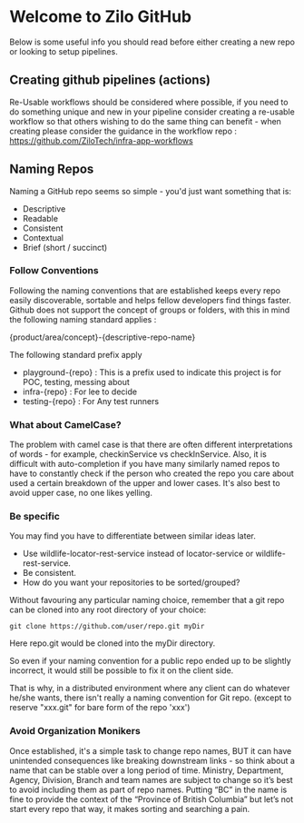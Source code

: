 # Welcome to Zilo GitHub

Below is some useful info you should read before either creating a new repo or looking to setup pipelines.

## Creating github pipelines (actions)

Re-Usable workflows should be considered where possible, if you need to do something unique and new in your pipeline consider creating a re-usable workflow so that others wishing to do the same thing can benefit - when creating please consider the guidance in the workflow repo : https://github.com/ZiloTech/infra-app-workflows



## Naming Repos

Naming a GitHub repo seems so simple - you'd just want something that is:

- Descriptive
- Readable
- Consistent
- Contextual
- Brief (short / succinct)




### Follow Conventions
Following the naming conventions that are established keeps every repo easily discoverable, sortable and helps fellow developers find things faster.
Github does not support the concept of groups or folders, with this in mind the following naming standard applies :

{product/area/concept}-{descriptive-repo-name}

The following standard prefix apply

- playground-{repo} : This is a prefix used to indicate this project is for POC, testing, messing about
- infra-{repo} : For lee to decide
- testing-{repo} : For Any test runners


### What about CamelCase?
The problem with camel case is that there are often different interpretations of words - for example, checkinService vs checkInService. Also, it is difficult with auto-completion if you have many similarly named repos to have to constantly check if the person who created the repo you care about used a certain breakdown of the upper and lower cases. It's also best to avoid upper case, no one likes yelling.

### Be specific
You may find you have to differentiate between similar ideas later.

- Use wildlife-locator-rest-service instead of locator-service or wildlife-rest-service.
- Be consistent. 
- How do you want your repositories to be sorted/grouped?

Without favouring any particular naming choice, remember that a git repo can be cloned into any root directory of your choice:

    git clone https://github.com/user/repo.git myDir

Here repo.git would be cloned into the myDir directory.

So even if your naming convention for a public repo ended up to be slightly incorrect, it would still be possible to fix it on the client side.

That is why, in a distributed environment where any client can do whatever he/she wants, there isn't really a naming convention for Git repo.
(except to reserve "xxx.git" for bare form of the repo 'xxx')

### Avoid Organization Monikers
Once established, it's a simple task to change repo names, BUT it can have unintended consequences like breaking downstream links - so think about a name that can be stable over a long period of time.  Ministry, Department, Agency, Division, Branch and team names are subject to change so it’s best to avoid including them as part of repo names.  Putting “BC” in the name is fine to provide the context of the “Province of British Columbia” but let’s not start every repo that way, it makes sorting and searching a pain.
